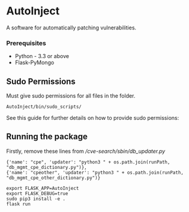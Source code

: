 # AutoInject

A software for automatically patching vulnerabilities.

### Prerequisites

* Python - 3.3 or above
* Flask-PyMongo

## Sudo Permissions

Must give sudo permissions for all files in the folder.
```
AutoInject/bin/sudo_scripts/ 
```
See this guide for further details on how to provide sudo permissions:

## Running the package

Firstly, remove these lines from */cve-search/sbin/db_updater.py*

```
{'name': "cpe", 'updater': "python3 " + os.path.join(runPath, "db_mgmt_cpe_dictionary.py")},
{'name': "cpeother", 'updater': "python3 " + os.path.join(runPath, "db_mgmt_cpe_other_dictionary.py")}
```     

```
export FLASK_APP=AutoInject
export FLASK_DEBUG=true
sudo pip3 install -e .
flask run
```
